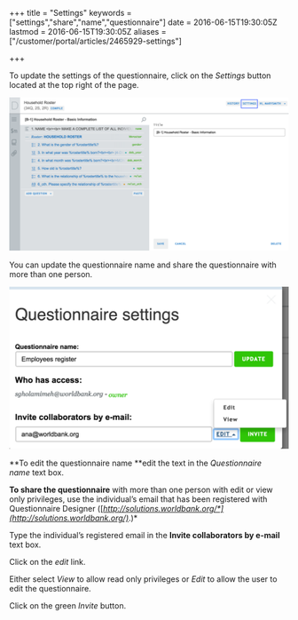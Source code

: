 +++
title = "Settings"
keywords = ["settings","share","name","questionnaire"]
date = 2016-06-15T19:30:05Z
lastmod = 2016-06-15T19:30:05Z
aliases = ["/customer/portal/articles/2465929-settings"]

+++

To update the settings of the questionnaire, click on the *Settings*
button located at the top right of the page.  
  
  
![](images/642607.png)  
  
You can update the questionnaire name and share the questionnaire with
more than one person.   
  
  
![](images/642608.png)  
  
**To edit the questionnaire name **edit the text in the *Questionnaire
name* text box.   
  
  
**To share the questionnaire** with more than one person with edit or
view only privileges, use the individual’s email that has been
registered with Questionnaire Designer
([*http://solutions.worldbank.org/*](http://solutions.worldbank.org/)*.)*  
  
Type the individual’s registered email in the **Invite collaborators by
e-mail** text box.  
  
Click on the *edit* link.   
  
Either select *View* to allow read only privileges or *Edit* to allow
the user to edit the questionnaire.  
  
Click on the green *Invite* button.
